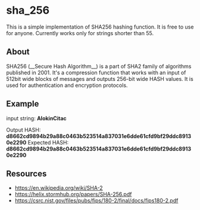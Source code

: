 # sha_256

<p>This is a simple implementation of SHA256 hashing function. It is free to use for anyone. Currently works only for strings shorter than 55. </p>

## About

<p>SHA256 (__Secure Hash Algorithm__) is a part of SHA2 family of algorithms published in 2001. It's a compression function that works with an input of 512bit wide blocks of messages and outputs 256-bit wide HASH values. It is used for authentication and encryption protocols. </p>

## Example

input string: **AlokinCitac**

Output HASH:    **d8662cd9894b29a88c0463b523514a837031e6dde61cfd9bf29ddc89130e2290**
Expected HASH:  **d8662cd9894b29a88c0463b523514a837031e6dde61cfd9bf29ddc89130e2290**

## Resources

- https://en.wikipedia.org/wiki/SHA-2
- https://helix.stormhub.org/papers/SHA-256.pdf
- https://csrc.nist.gov/files/pubs/fips/180-2/final/docs/fips180-2.pdf

